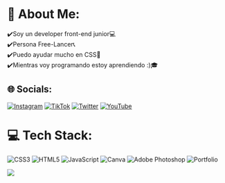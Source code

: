 # 💫 About Me:
✔️Soy un developer front-end junior💻<br>✔️Persona Free-Lancer📞<br>✔️Puedo ayudar mucho en CSS🤝<br>✔️Mientras voy programando estoy aprendiendo :)🎓


## 🌐 Socials:
[![Instagram](https://img.shields.io/badge/Instagram-%23E4405F.svg?logo=Instagram&logoColor=white)](https://instagram.com/ttmachuu) [![TikTok](https://img.shields.io/badge/TikTok-%23000000.svg?logo=TikTok&logoColor=white)](https://tiktok.com/@l9.0005l) [![Twitter](https://img.shields.io/badge/Twitter-%231DA1F2.svg?logo=Twitter&logoColor=white)](https://twitter.com/thevirgoaccount) [![YouTube](https://img.shields.io/badge/YouTube-%23FF0000.svg?logo=YouTube&logoColor=white)](https://youtube.com/@@DokiLua) 

# 💻 Tech Stack:
![CSS3](https://img.shields.io/badge/css3-%231572B6.svg?style=for-the-badge&logo=css3&logoColor=white) ![HTML5](https://img.shields.io/badge/html5-%23E34F26.svg?style=for-the-badge&logo=html5&logoColor=white) ![JavaScript](https://img.shields.io/badge/javascript-%23323330.svg?style=for-the-badge&logo=javascript&logoColor=%23F7DF1E) ![Canva](https://img.shields.io/badge/Canva-%2300C4CC.svg?style=for-the-badge&logo=Canva&logoColor=white) ![Adobe Photoshop](https://img.shields.io/badge/adobephotoshop-%2331A8FF.svg?style=for-the-badge&logo=adobephotoshop&logoColor=white) ![Portfolio](https://img.shields.io/badge/Portfolio-%23000000.svg?style=for-the-badge&logo=firefox&logoColor=#FF7139)

[![](https://visitcount.itsvg.in/api?id=Doki-source&icon=0&color=0)](https://visitcount.itsvg.in)

<!-- Proudly created with GPRM ( https://gprm.itsvg.in ) -->
